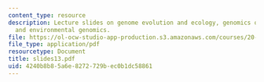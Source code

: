 ```yaml
---
content_type: resource
description: Lecture slides on genome evolution and ecology, genomics of endosymbionts,
  and environmental genomics.
file: https://ol-ocw-studio-app-production.s3.amazonaws.com/courses/20-106j-systems-microbiology-fall-2006/4240b8b85a6e8272729bec0b1dc58861_slides13.pdf
file_type: application/pdf
resourcetype: Document
title: slides13.pdf
uid: 4240b8b8-5a6e-8272-729b-ec0b1dc58861
---
```

